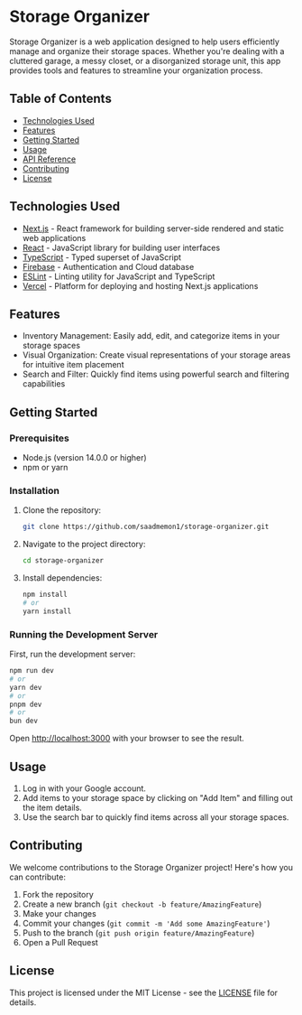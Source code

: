 # Storage Organizer

Storage Organizer is a web application designed to help users efficiently manage and organize their storage spaces. Whether you're dealing with a cluttered garage, a messy closet, or a disorganized storage unit, this app provides tools and features to streamline your organization process.

## Table of Contents
- [Technologies Used](#technologies-used)
- [Features](#features)
- [Getting Started](#getting-started)
- [Usage](#usage)
- [API Reference](#api-reference)
- [Contributing](#contributing)
- [License](#license)

## Technologies Used
- [Next.js](https://nextjs.org/) - React framework for building server-side rendered and static web applications
- [React](https://reactjs.org/) - JavaScript library for building user interfaces
- [TypeScript](https://www.typescriptlang.org/) - Typed superset of JavaScript
- [Firebase](https://firebase.google.com/) - Authentication and Cloud database
- [ESLint](https://eslint.org/) - Linting utility for JavaScript and TypeScript
- [Vercel](https://vercel.com/) - Platform for deploying and hosting Next.js applications

## Features
- Inventory Management: Easily add, edit, and categorize items in your storage spaces
- Visual Organization: Create visual representations of your storage areas for intuitive item placement
- Search and Filter: Quickly find items using powerful search and filtering capabilities

## Getting Started

### Prerequisites
- Node.js (version 14.0.0 or higher)
- npm or yarn

### Installation
1. Clone the repository:
   ```bash
   git clone https://github.com/saadmemon1/storage-organizer.git
   ```
2. Navigate to the project directory:
   ```bash
   cd storage-organizer
   ```
3. Install dependencies:
   ```bash
   npm install
   # or
   yarn install
   ```

### Running the Development Server

First, run the development server:

```bash
npm run dev
# or
yarn dev
# or
pnpm dev
# or
bun dev
```

Open [http://localhost:3000](http://localhost:3000) with your browser to see the result.

## Usage
1. Log in with your Google account.
2. Add items to your storage space by clicking on "Add Item" and filling out the item details.
3. Use the search bar to quickly find items across all your storage spaces.

## Contributing
We welcome contributions to the Storage Organizer project! Here's how you can contribute:

1. Fork the repository
2. Create a new branch (`git checkout -b feature/AmazingFeature`)
3. Make your changes
4. Commit your changes (`git commit -m 'Add some AmazingFeature'`)
5. Push to the branch (`git push origin feature/AmazingFeature`)
6. Open a Pull Request


## License
This project is licensed under the MIT License - see the [LICENSE](LICENSE) file for details.
